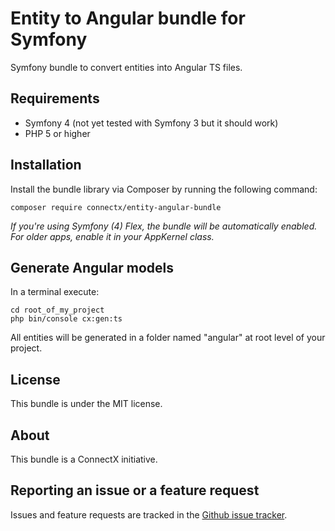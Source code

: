 # Entity to Angular bundle for Symfony
Symfony bundle to convert entities into Angular TS files.

## Requirements
- Symfony 4 (not yet tested with Symfony 3 but it should work)
- PHP 5 or higher

## Installation
Install the bundle library via Composer by running the following command:
```
composer require connectx/entity-angular-bundle
```

*If you're using Symfony (4) Flex, the bundle will be automatically enabled. For older apps, enable it in your AppKernel class.*

## Generate Angular models
In a terminal execute:
```
cd root_of_my_project
php bin/console cx:gen:ts
```

All entities will be generated in a folder named "angular" at root level of your project.

## License
This bundle is under the MIT license.

## About
This bundle is a ConnectX initiative.

## Reporting an issue or a feature request
Issues and feature requests are tracked in the [Github issue tracker](https://github.com/ConnectxWeb/entity-angular-bundle/issues).
